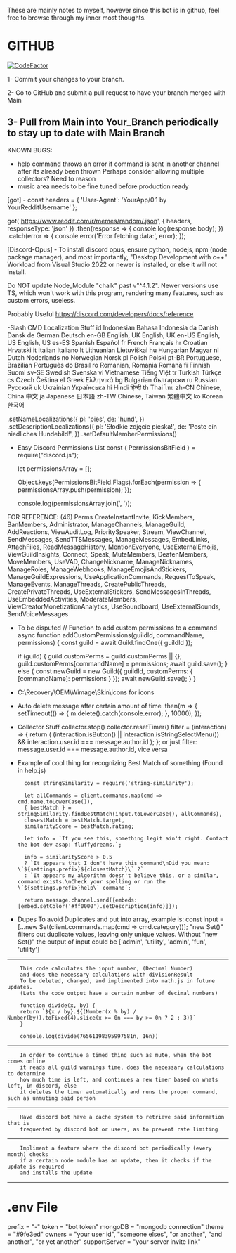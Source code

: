 These are mainly notes to myself, however since this bot is in github, feel free to browse through my inner most thoughts.

# GITHUB
[![CodeFactor](https://www.codefactor.io/repository/github/wintercearig/one-bot/badge/main)](https://www.codefactor.io/repository/github/wintercearig/one-bot/overview/main)

1- Commit your changes to your branch.

2- Go to GitHub and submit a pull request to have your branch merged with Main

3- Pull from Main into Your_Branch periodically to stay up to date with Main Branch
-----------------------------------------------------------------------------------------------------
KNOWN BUGS:
- help command throws an error if command is sent in another channel after its already been thrown Perhaps consider allowing multiple collectors? Need to reason
- music area needs to be fine tuned before production ready

[got] -
const headers = {
  'User-Agent': 'YourApp/0.1 by YourRedditUsername'
};

got('https://www.reddit.com/r/memes/random/.json', { headers, responseType: 'json' })
  .then(response => {
    console.log(response.body);
  })
  .catch(error => {
    console.error('Error fetching data:', error);
  });

[Discord-Opus] - To install discord opus, ensure python, nodejs, npm (node package manager), and most importantly, "Desktop Development with c++" Workload from Visual Studio 2022 or newer is installed, or else it will not install.

Do NOT update Node_Module "chalk" past v"^4.1.2". 
Newer versions use TS, which won't work with this program, rendering many features, such as custom errors, useless.

Probably Useful
https://discord.com/developers/docs/reference

-Slash CMD Localization Stuff
id	Indonesian	        Bahasa Indonesia
da	Danish	                Dansk
de	German	                Deutsch
en-GB	English, UK	          English, UK
en-US	English, US	          English, US
es-ES	Spanish	              Español
fr	French	                Français
hr	Croatian	              Hrvatski
it	Italian	                Italiano
lt	Lithuanian	            Lietuviškai
hu	Hungarian	              Magyar
nl	Dutch	                  Nederlands
no	Norwegian	              Norsk
pl	Polish	                Polski
pt-BR	Portuguese, Brazilian	Português do Brasil
ro	Romanian, Romania	Română
fi	Finnish	                Suomi
sv-SE	Swedish	              Svenska
vi	Vietnamese	            Tiếng Việt
tr	Turkish	                Türkçe
cs	Czech	                  Čeština
el	Greek	                  Ελληνικά
bg	Bulgarian	              български
ru	Russian	                Pусский
uk	Ukrainian	              Українська
hi	Hindi	                  हिन्दी
th	Thai	                  ไทย
zh-CN	Chinese, China	      中文
ja	Japanese	              日本語
zh-TW	Chinese, Taiwan	      繁體中文
ko	Korean	                한국어

.setNameLocalizations({
	pl: 'pies',
	de: 'hund',
})
.setDescriptionLocalizations({
	pl: 'Słodkie zdjęcie pieska!',
	de: 'Poste ein niedliches Hundebild!',
})
.setDefaultMemberPermissions()

- Easy Discord Permissions List
    const { PermissionsBitField } = require("discord.js");

    let permissionsArray = [];

    Object.keys(PermissionsBitField.Flags).forEach(permission => {
        permissionsArray.push(permission);
    });
    
    console.log(permissionsArray.join(', '));

FOR REFERENCE:
(46) Perms
CreateInstantInvite, KickMembers, BanMembers, Administrator, ManageChannels, ManageGuild, AddReactions, ViewAuditLog, PrioritySpeaker, Stream, ViewChannel, SendMessages, SendTTSMessages, ManageMessages, EmbedLinks, AttachFiles, ReadMessageHistory, MentionEveryone, UseExternalEmojis, ViewGuildInsights, Connect, Speak, MuteMembers, DeafenMembers, MoveMembers, UseVAD, ChangeNickname, ManageNicknames, ManageRoles, ManageWebhooks, ManageEmojisAndStickers, ManageGuildExpressions, UseApplicationCommands, RequestToSpeak, ManageEvents, ManageThreads, CreatePublicThreads, CreatePrivateThreads, UseExternalStickers, SendMessagesInThreads, UseEmbeddedActivities, ModerateMembers, ViewCreatorMonetizationAnalytics, UseSoundboard, UseExternalSounds, SendVoiceMessages

- To be disputed
// Function to add custom permissions to a command
async function addCustomPermissions(guildId, commandName, permissions) {
  const guild = await Guild.findOne({ guildId });

  if (guild) {
    guild.customPerms = guild.customPerms || {};
    guild.customPerms[commandName] = permissions;
    await guild.save();
  } else {
    const newGuild = new Guild({
      guildId,
      customPerms: { [commandName]: permissions }
    });
    await newGuild.save();
  }
}

- C:\Recovery\OEM\Wimage\Skin\icons for icons
- Auto delete message after certain amount of time
.then(m => {
          setTimeout(() => {
              m.delete().catch(console.error);
          }, 10000); 
      });

- Collector Stuff
collector.stop()
collector.resetTimer()
      filter = (interaction) => {
        return (
          (interaction.isButton() || interaction.isStringSelectMenu()) &&
          interaction.user.id === message.author.id 
        );
      };
or just filter: message.user.id === message.author.id, vice versa

- Example of cool thing for recognizing Best Match of something (Found in help.js)

        const stringSimilarity = require('string-similarity');

        let allCommands = client.commands.map(cmd => cmd.name.toLowerCase()),
        { bestMatch } = stringSimilarity.findBestMatch(input.toLowerCase(), allCommands),
        closestMatch = bestMatch.target,
        similarityScore = bestMatch.rating;
      
        let info = `If you see this, something legit ain't right. Contact the bot dev asap: fluffydreams.`;
      
        info = similarityScore > 0.5
        ? `It appears that I don't have this command\nDid you mean: \`${settings.prefix}${closestMatch}\` ?`
        : `It appears my algorithm doesn't believe this, or a similar, command exists.\nCheck your spelling or run the \`${settings.prefix}help\` command`;
      
        return message.channel.send({embeds: [embed.setColor('#ff0000').setDescription(info)]});

- Dupes
        To avoid Duplicates and put into array, example is:
        const input = [...new Set(client.commands.map(cmd => cmd.category))];
        "new Set()" filters out duplicate values, leaving only unique values. Without "new Set()"
        the output of input could be ['admin', 'utility', 'admin', 'fun', 'utility']

-----------------------------------------------------------------------------------------------------

        This code calculates the input number, (Decimal Number)
        and does the necessary calculations with divisionResult
        To be deleted, changed, and implimented into math.js in future updates.
        (Lets the code output have a certain number of decimal numbers)

        function divide(x, by) {
        return `${x / by}.${(Number(x % by) / Number(by)).toFixed(4).slice(x >= 0n === by >= 0n ? 2 : 3)}`
        }

        console.log(divide(76561198395997581n, 16n))
-----------------------------------------------------------------------------------------------------
        In order to continue a timed thing such as mute, when the bot comes online
        it reads all guild warnings time, does the necessary calculations to determine
        how much time is left, and continues a new timer based on whats left, in discord, else
        it deletes the timer automatically and runs the proper command, such as unmuting said person
-----------------------------------------------------------------------------------------------------
        Have discord bot have a cache system to retrieve said information that is
        frequented by discord bot or users, as to prevent rate limiting
-----------------------------------------------------------------------------------------------------
        Impliment a feature where the discord bot periodically (every month) checks
        if a certain node module has an update, then it checks if the update is required
        and installs the update
-----------------------------------------------------------------------------------------------------
# .env File
prefix = "-"
token = "bot token"
mongoDB = "mongodb connection"
theme = "#9fe3ed"
owners = "your user id", "someone elses", "or another", "and another", "or yet another"
supportServer = "your server invite link"
